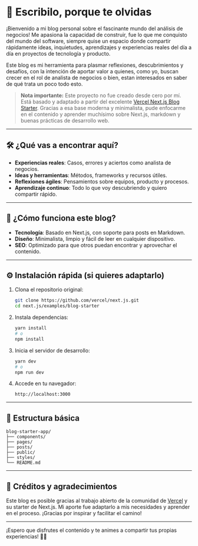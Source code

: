 # 🚀 Escribilo, porque te olvidas

¡Bienvenido a mi blog personal sobre el fascinante mundo del análisis de negocios! Me apasiona la capacidad de construir, fue lo que me conquisto del mundo del software, siempre quise un espacio donde compartir rápidamente ideas, inquietudes, aprendizajes y experiencias reales del día a día en proyectos de tecnología y producto.

Este blog es mi herramienta para plasmar reflexiones, descubrimientos y desafíos, con la intención de aportar valor a quienes, como yo, buscan crecer en el rol de analista de negocios o bien, estan interesados en saber de qué trata un poco todo esto.

> **Nota importante:** Este proyecto no fue creado desde cero por mí. Está basado y adaptado a partir del excelente [Vercel Next.js Blog Starter](https://github.com/vercel/next.js/tree/canary/examples/blog-starter). Gracias a esa base moderna y minimalista, pude enfocarme en el contenido y aprender muchísimo sobre Next.js, markdown y buenas prácticas de desarrollo web.

---

## 🛠️ ¿Qué vas a encontrar aquí?

- **Experiencias reales**: Casos, errores y aciertos como analista de negocios.
- **Ideas y herramientas**: Métodos, frameworks y recursos útiles.
- **Reflexiones ágiles**: Pensamientos sobre equipos, producto y procesos.
- **Aprendizaje continuo**: Todo lo que voy descubriendo y quiero compartir rápido.

---

## 🚩 ¿Cómo funciona este blog?

- **Tecnología**: Basado en Next.js, con soporte para posts en Markdown.
- **Diseño**: Minimalista, limpio y fácil de leer en cualquier dispositivo.
- **SEO**: Optimizado para que otros puedan encontrar y aprovechar el contenido.

---

## ⚙️ Instalación rápida (si quieres adaptarlo)

1. Clona el repositorio original:
    ```bash
    git clone https://github.com/vercel/next.js.git
    cd next.js/examples/blog-starter
    ```

2. Instala dependencias:
    ```bash
    yarn install
    # o
    npm install
    ```

3. Inicia el servidor de desarrollo:
    ```bash
    yarn dev
    # o
    npm run dev
    ```

4. Accede en tu navegador:
    ```
    http://localhost:3000
    ```

---

## 📂 Estructura básica

```
blog-starter-app/
├── components/
├── pages/
├── posts/
├── public/
├── styles/
└── README.md
```

---

## 🤝 Créditos y agradecimientos

Este blog es posible gracias al trabajo abierto de la comunidad de [Vercel](https://vercel.com/) y su starter de Next.js. Mi aporte fue adaptarlo a mis necesidades y aprender en el proceso. ¡Gracias por inspirar y facilitar el camino!

---

¡Espero que disfrutes el contenido y te animes a compartir tus propias experiencias! 🚀💡

